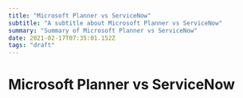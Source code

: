 ```yaml
---
title: "Microsoft Planner vs ServiceNow"
subtitle: "A subtitle about Microsoft Planner vs ServiceNow"
summary: "Summary of Microsoft Planner vs ServiceNow"
date: 2021-02-17T07:35:01.152Z
tags: "draft"
---
```


# Microsoft Planner vs ServiceNow

